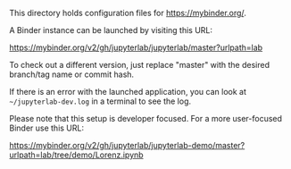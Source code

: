 This directory holds configuration files for https://mybinder.org/.

A Binder instance can be launched by visiting this URL:

https://mybinder.org/v2/gh/jupyterlab/jupyterlab/master?urlpath=lab

To check out a different version, just replace "master" with the desired
branch/tag name or commit hash.

If there is an error with the launched application, you can look at
`~/jupyterlab-dev.log` in a terminal to see the log.

Please note that this setup is developer focused.
For a more user-focused Binder use this URL:

https://mybinder.org/v2/gh/jupyterlab/jupyterlab-demo/master?urlpath=lab/tree/demo/Lorenz.ipynb
